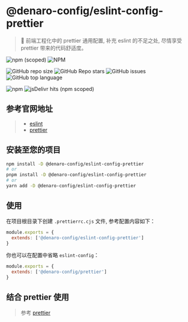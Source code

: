 # @denaro-config/eslint-config-prettier

> :tada: 前端工程化中的 prettier 通用配置, 补充 eslint 的不足之处, 尽情享受 prettier 带来的代码舒适度。

![npm (scoped)](https://img.shields.io/npm/v/%40denaro-config/eslint-config-prettier)
![NPM](https://img.shields.io/npm/l/%40denaro-config%2Feslint-config-prettier)

![GitHub repo size](https://img.shields.io/github/repo-size/denaro-org/frontend-engineering-config)
![GitHub Repo stars](https://img.shields.io/github/stars/denaro-org/frontend-engineering-config)
![GitHub issues](https://img.shields.io/github/issues/denaro-org/frontend-engineering-config)
![GitHub top language](https://img.shields.io/github/languages/top/denaro-org/frontend-engineering-config)

![npm](https://img.shields.io/npm/dw/%40denaro-config/eslint-config-prettier)
![jsDelivr hits (npm scoped)](https://img.shields.io/jsdelivr/npm/hd/%40denaro-config%2Feslint-config-prettier)

## 参考官网地址

> - [eslint](https://eslint.org/)
> - [prettier](https://prettier.io/)

## 安装至您的项目

```bash
npm install -D @denaro-config/eslint-config-prettier
# or
pnpm install -D @denaro-config/eslint-config-prettier
# or
yarn add -D @denaro-config/eslint-config-prettier
```

## 使用

在项目根目录下创建 `.prettierrc.cjs` 文件, 参考配置内容如下：

```js
module.exports = {
  extends: ['@denaro-config/eslint-config-prettier']
}
```

你也可以在配置中省略 `eslint-config`：

```js
module.exports = {
  extends: ['@denaro-config/prettier']
}
```

## 结合 prettier 使用

> 参考 [prettier](../prettier/README.md)
